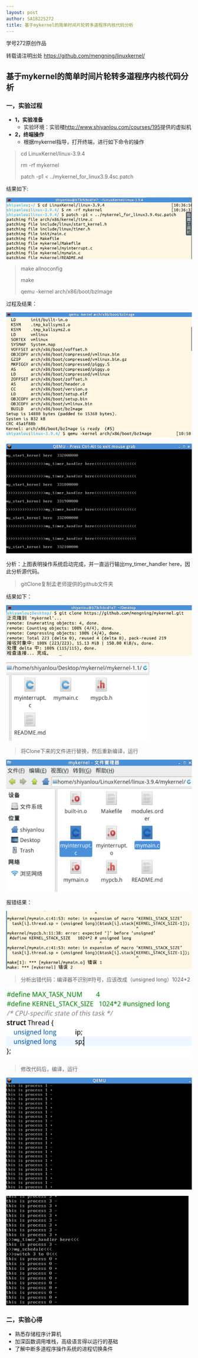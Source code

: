 ```yaml
---
layout: post
author: SA18225272
title: 基于mykernel的简单时间片轮转多道程序内核代码分析
---
```


学号272原创作品

转载请注明出处  <https://github.com/mengning/linuxkernel/>

## 基于mykernel的简单时间片轮转多道程序内核代码分析

### 一，实验过程

* **1，实验准备**
  * 实验环境：实验楼<http://www.shiyanlou.com/courses/195>提供的虚拟机
* **2，终端操作**
  * 根据mykernel指导，打开终端，进行如下命令的操作

>cd LinuxKernel/linux-3.9.4
>
>rm -rf mykernel
>
>patch -p1 < ../mykernel_for_linux3.9.4sc.patch

结果如下:

![01patch](https://github.com/rodyyyy/rodyyyy.github.io/raw/master/images/01patch.png)

>make allnoconfig 
>
>make 
>
>qemu -kernel arch/x86/boot/bzImage

过程及结果：

![qemu](https://github.com/rodyyyy/rodyyyy.github.io/raw/master/images/qemu.png)



![3qemu实验结果](https://github.com/rodyyyy/rodyyyy.github.io/raw/master/images/3qemu实验结果.png)

分析：上图表明操作系统启动完成，并一直运行输出my_timer_handler here，因此分析源代码。

>gitClone复制孟老师提供的github文件夹

结果如下：

![](https://github.com/rodyyyy/rodyyyy.github.io/raw/master/images/gitClone.png)

![](https://github.com/rodyyyy/rodyyyy.github.io/raw/master/images/gitclone结果.png)

> 将Clone下来的文件进行替换，然后重新编译，运行

![](https://github.com/rodyyyy/rodyyyy.github.io/raw/master/images/替换文件.png)

报错结果：

![](https://github.com/rodyyyy/rodyyyy.github.io/raw/master/images/11报错.png)

>分析出错代码：编译器不识别#符号，应该改成（unsigned long）1024*2



![](https://github.com/rodyyyy/rodyyyy.github.io/raw/master/images/改错前.png)



> 修改代码后，编译，运行

![结果](https://github.com/rodyyyy/rodyyyy.github.io/raw/master/images/12改错后运行qemu.png)

![](https://github.com/rodyyyy/rodyyyy.github.io/raw/master/images/13提后运行.png)

###  二，实验心得

* 熟悉存储程序计算机 
* 加深函数调用堆栈，高级语言得以运行的基础 
* 了解中断多道程序操作系统的进程切换条件